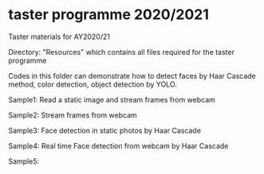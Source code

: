 # taster programme 2020/2021
Taster materials for AY2020/21

Directory: "Resources" which contains all files required for the taster programme

Codes in this folder can demonstrate how to detect faces by Haar Cascade method, color detection, object detection by YOLO.

Sample1: Read a static image and stream frames from webcam

Sample2: Stream frames from webcam

Sample3: Face detection in static photos by Haar Cascade

Sample4: Real time Face detection from webcam by Haar Cascade

Sample5: 
